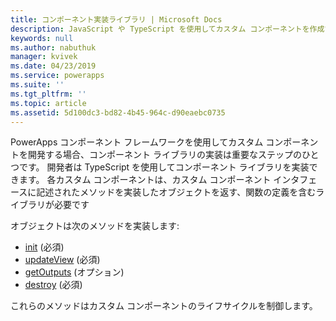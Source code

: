 ```yaml
---
title: コンポーネント実装ライブラリ | Microsoft Docs
description: JavaScript や TypeScript を使用してカスタム コンポーネントを作成する
keywords: null
ms.author: nabuthuk
manager: kvivek
ms.date: 04/23/2019
ms.service: powerapps
ms.suite: ''
ms.tgt_pltfrm: ''
ms.topic: article
ms.assetid: 5d100dc3-bd82-4b45-964c-d90eaebc0735
---
```


PowerApps コンポーネント フレームワークを使用してカスタム コンポーネントを開発する場合、コンポーネント ライブラリの実装は重要なステップのひとつです。 開発者は TypeScript を使用してコンポーネント ライブラリを実装できます。 各カスタム コンポーネントは、カスタム コンポーネント インタフェースに記述されたメソッドを実装したオブジェクトを返す、関数の定義を含むライブラリが必要です 

オブジェクトは次のメソッドを実装します:

- [init](reference/control/init.md) (必須)
- [updateView](reference/control/updateview.md) (必須)
- [getOutputs](reference/control/getoutputs.md) (オプション)
- [destroy](reference/control/destroy.md) (必須)

これらのメソッドはカスタム コンポーネントのライフサイクルを制御します。

